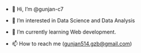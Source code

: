 - 👋 Hi, I’m @gunjan-c7
- 👀 I’m interested in Data Science and Data Analysis
- 🌱 I’m currently learning Web development.

- 📫 How to reach me (gunjan514.gzb@gmail.com)

<!---
gunjan-c7/gunjan-c7 is a ✨ special ✨ repository because its `README.md` (this file) appears on your GitHub profile.
You can click the Preview link to take a look at your changes.
--->
